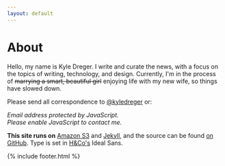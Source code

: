 ```yaml
---
layout: default
---
```

# About

Hello, my name is Kyle Dreger. I write and curate the news, with a focus on the topics of writing, technology, and design. Currently, I'm in the process of ~~marrying a smart, beautiful girl~~ enjoying life with my new wife, so things have slowed down.

Please send all correspondence to [@kyledreger](http://twitter.com/kyledreger) or:

<SCRIPT TYPE="text/javascript">
<!--
mail='dreger.me'
mail=('comments' + '@' + mail)
document.write('<A href="mailto:' + mail + '">' + mail + '</a>')
//-->
</script>
<NOSCRIPT>
<em>Email address protected by JavaScript.<BR>
Please enable JavaScript to contact me.</em>
</NOSCRIPT>

**This site runs on** [Amazon S3](http://aws.amazon.com/s3/) and [Jekyll](https://github.com/mojombo/jekyll), and the source can be found [on GitHub](https://github.com/kyledreger/kyledreger.com). Type is set in [H&amp;Co's](http://typography.com) Ideal Sans.

{% include footer.html %}
